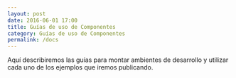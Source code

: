 ```yaml
---
layout: post
date: 2016-06-01 17:00
title: Guías de uso de Componentes
category: Guías de uso de Componentes
permalink: /docs
---
```


Aquí describiremos las guías para montar ambientes de desarrollo y utilizar cada uno de los ejemplos que iremos publicando.